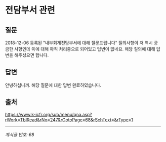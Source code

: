 # 전담부서 관련

## 질문
2018-12-06 등록된 "내부회계전담부서에 대해 질문드립니다" 질의사항이 저 역시 궁금한 사항인데 이에 대해 아직 처리중으로 되어있고 답변이 없네요.
해당 질의에 대해 답변을 해주셨으면 합니다.

## 답변
안녕하십니까.
해당 질문에 대한 답변 완료하였습니다.

## 출처
https://www.k-icfr.org/sub/menu/qna.asp?rWork=TblRead&rNo=247&rGotoPage=68&rSchText=&rType=1

---
*게시글 번호: 68*
